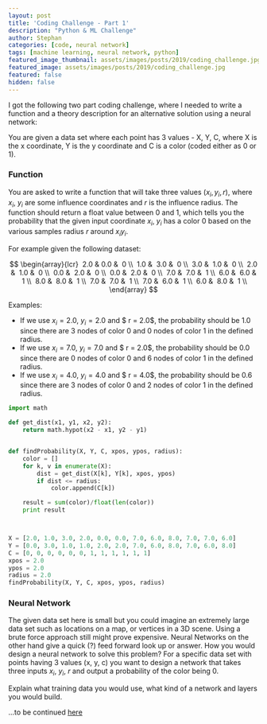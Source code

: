 ```yaml
---
layout: post
title: 'Coding Challenge - Part 1'
description: "Python & ML Challenge"
author: Stephan
categories: [code, neural network]
tags: [machine learning, neural network, python]
featured_image_thumbnail: assets/images/posts/2019/coding_challenge.jpg
featured_image: assets/images/posts/2019/coding_challenge.jpg
featured: false
hidden: false
---
```


I got the following two part coding challenge, where I needed to write a function and a theory description for an alternative solution using a neural network:


You are given a data set where each point has 3 values - X, Y, C, where X is the x coordinate, Y is the y coordinate and C is a color (coded either as 0 or 1).

### Function

You are asked to write a function that will take three values ($x_i, y_i, r$), where $x_i$, $y_i$ are some influence coordinates and $r$ is the influence radius. The function should return a float value between 0 and 1, which tells you the probability that the given input coordinate $x_i$, $y_i$ has a color 0 based on the various samples radius $r$ around $x_iy_i$.


For example given the following dataset:

$$
\begin{array}{lcr}
 2.0 &  0.0 &  0 \\
 1.0 &  3.0 &  0 \\
 3.0 &  1.0 &  0 \\
 2.0 &  1.0 &  0 \\
 0.0 &  2.0 &  0 \\
 0.0 &  2.0 &  0 \\
 7.0 &  7.0 &  1 \\
 6.0 &  6.0 &  1 \\
 8.0 &  8.0 &  1 \\
 7.0 &  7.0 &  1 \\
 7.0 &  6.0 &  1 \\
 6.0 &  8.0 &  1 \\
\end{array}
$$

Examples:
+ If we use $x_i = 2.0$, $y_i = 2.0$ and $ r = 2.0$, the probability should be $1.0$ since there are 3 nodes of color $0$ and 0 nodes of color $1$ in the defined radius.
+ If we use $x_i = 7.0$, $y_i = 7.0$ and $ r = 2.0$, the probability should be $0.0$ since there are 0 nodes of color $0$ and 6 nodes of color $1$ in the defined radius.
+ If we use $x_i = 4.0$, $y_i = 4.0$ and $ r = 4.0$, the probability should be $0.6$ since there are 3 nodes of color $0$ and 2 nodes of color $1$ in the defined radius.

```python
import math

def get_dist(x1, y1, x2, y2):
    return math.hypot(x2 - x1, y2 - y1)


def findProbability(X, Y, C, xpos, ypos, radius):
    color = []
    for k, v in enumerate(X):
        dist = get_dist(X[k], Y[k], xpos, ypos)
        if dist <= radius:
            color.append(C[k])

    result = sum(color)/float(len(color))
    print result



X = [2.0, 1.0, 3.0, 2.0, 0.0, 0.0, 7.0, 6.0, 8.0, 7.0, 7.0, 6.0]
Y = [0.0, 3.0, 1.0, 1.0, 2.0, 2.0, 7.0, 6.0, 8.0, 7.0, 6.0, 8.0]
C = [0, 0, 0, 0, 0, 0, 1, 1, 1, 1, 1, 1]
xpos = 2.0
ypos = 2.0
radius = 2.0
findProbability(X, Y, C, xpos, ypos, radius)
```

### Neural Network

The given data set here is small but you could imagine an extremely large data set such as locations on a map, or vertices in a 3D scene. Using a brute force approach still might prove expensive. Neural Networks on the other hand give a quick (?) feed forward look up or answer. How you would design a neural network to solve this problem? For a specific data set with points having 3 values (x, y, c) you want to design a network that takes three inputs $x_i$, $y_i$, $r$ and output a probability of the color being 0.

Explain what training data you would use, what kind of a network and layers you would build.

...to be continued [here](coding_challenge_part_2)
